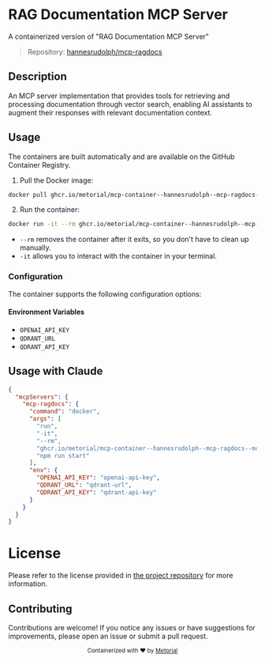 
# RAG Documentation MCP Server

A containerized version of "RAG Documentation MCP Server"

> Repository: [hannesrudolph/mcp-ragdocs](https://github.com/hannesrudolph/mcp-ragdocs)

## Description

An MCP server implementation that provides tools for retrieving and processing documentation through vector search, enabling AI assistants to augment their responses with relevant documentation context.


## Usage

The containers are built automatically and are available on the GitHub Container Registry.

1. Pull the Docker image:

```bash
docker pull ghcr.io/metorial/mcp-container--hannesrudolph--mcp-ragdocs--mcp-ragdocs
```

2. Run the container:

```bash
docker run -it --rm ghcr.io/metorial/mcp-container--hannesrudolph--mcp-ragdocs--mcp-ragdocs 
```

- `--rm` removes the container after it exits, so you don't have to clean up manually.
- `-it` allows you to interact with the container in your terminal.


### Configuration

The container supports the following configuration options:




#### Environment Variables

- `OPENAI_API_KEY`
- `QDRANT_URL`
- `QDRANT_API_KEY`




## Usage with Claude

```json
{
  "mcpServers": {
    "mcp-ragdocs": {
      "command": "docker",
      "args": [
        "run",
        "-it",
        "--rm",
        "ghcr.io/metorial/mcp-container--hannesrudolph--mcp-ragdocs--mcp-ragdocs",
        "npm run start"
      ],
      "env": {
        "OPENAI_API_KEY": "openai-api-key",
        "QDRANT_URL": "qdrant-url",
        "QDRANT_API_KEY": "qdrant-api-key"
      }
    }
  }
}
```

# License

Please refer to the license provided in [the project repository](https://github.com/hannesrudolph/mcp-ragdocs) for more information.

## Contributing

Contributions are welcome! If you notice any issues or have suggestions for improvements, please open an issue or submit a pull request.

<div align="center">
  <sub>Containerized with ❤️ by <a href="https://metorial.com">Metorial</a></sub>
</div>
  